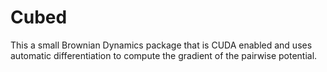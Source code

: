 # Cubed

This a small Brownian Dynamics package that is CUDA enabled and uses automatic differentiation
to compute the gradient of the pairwise potential.